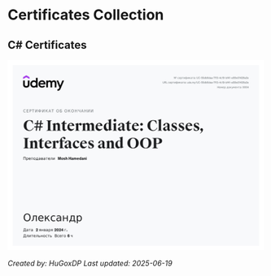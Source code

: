 # Certificates Collection

## C# Certificates

![C# Certificate](UC-55db6daa-7f13-4c19-bf41-e89e01426a3e.jpg)



*Created by: HuGoxDP*
*Last updated: 2025-06-19*
